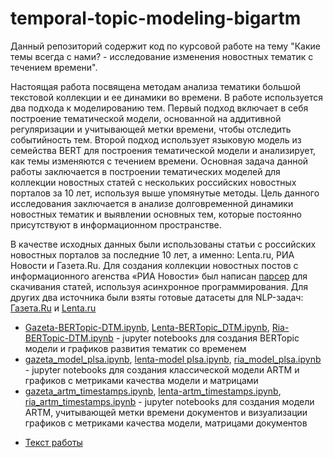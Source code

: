 # temporal-topic-modeling-bigartm

Данный репозиторий содержит код по курсовой работе на тему "Какие темы всегда с нами? - исследование изменения новостных тематик с течением времени". 

Настоящая работа посвящена методам анализа тематики большой текстовой коллекции и ее динамики во времени. В работе используется два подхода к моделированию тем. Первый подход включает в себя построение тематической модели, основанной на аддитивной регуляризации и учитывающей метки времени, чтобы отследить событийность тем. Второй подход использует языковую модель из семейства BERT для построения тематической модели и анализирует, как темы изменяются с течением времени.  Основная задача данной работы заключается в построении тематических моделей для коллекции новостных статей с нескольких российских новостных порталов за 10 лет, используя выше упомянутые методы. Цель данного исследования заключается в анализе долговременной динамики новостных тематик и выявлении основных тем, которые постоянно присутствуют в информационном пространстве.

В качестве исходных данных были использованы статьи с российских новостных порталов за последние 10 лет, а именно: Lenta.ru, РИА Новости и Газета.Ru. Для создания коллекции новостных постов с информационного агенства «РИА Новости» был написан [парсер](https://github.com/AbinaKukanova/ria-agency-news) для скачивания статей, используя асинхронное программирования. Для других два источника были взяты готовые датасеты для NLP-задач: [Газета.Ru](https://github.com/IlyaGusev/gazeta) и [Lenta.ru](https://github.com/yutkin/Lenta.Ru-News-Dataset)

- [Gazeta-BERTopic-DTM.ipynb](https://github.com/AbinaKukanova/temporal-topic-modeling-bigartm/blob/main/code/Gazeta-BERTopic-DTM.ipynb), [Lenta-BERTopic_DTM.ipynb](https://github.com/AbinaKukanova/temporal-topic-modeling-bigartm/blob/main/code/Lenta-BERTopic_DTM.ipynb), [Ria-BERTopic-DTM.ipynb](https://github.com/AbinaKukanova/temporal-topic-modeling-bigartm/blob/main/code/Ria-BERTopic-DTM.ipynb) - jupyter notebooks для создания BERTopic модели и графиков развития тематик со временем
- [gazeta_model_plsa.ipynb](https://github.com/AbinaKukanova/temporal-topic-modeling-bigartm/blob/main/code/gazeta_model_plsa.ipynb), [lenta-model plsa.ipynb](https://github.com/AbinaKukanova/temporal-topic-modeling-bigartm/blob/main/code/lenta-model%20plsa.ipynb), [ria_model_plsa.ipynb](https://github.com/AbinaKukanova/temporal-topic-modeling-bigartm/blob/main/code/ria_model_plsa.ipynb) - jupyter notebooks для создания классической модели ARTM и графиков с метриками качества модели и матрицами
- [gazeta_artm_timestamps.ipynb](https://github.com/AbinaKukanova/temporal-topic-modeling-bigartm/blob/main/code/gazeta_artm_timestamps.ipynb), [lenta-artm_timestamps.ipynb](https://github.com/AbinaKukanova/temporal-topic-modeling-bigartm/blob/main/code/lenta-artm_timestamps.ipynb), [ria_artm_timestamps.ipynb](https://github.com/AbinaKukanova/temporal-topic-modeling-bigartm/blob/main/code/ria_artm_timestamps.ipynb) - jupyter notebooks для создания модели ARTM, учитывающей метки времени документов и визуализации графиков с метриками качества модели, матрицами документов

* [Текст работы](https://github.com/AbinaKukanova/temporal-topic-modeling-bigartm/blob/main/docs/term-paper.pdf)
